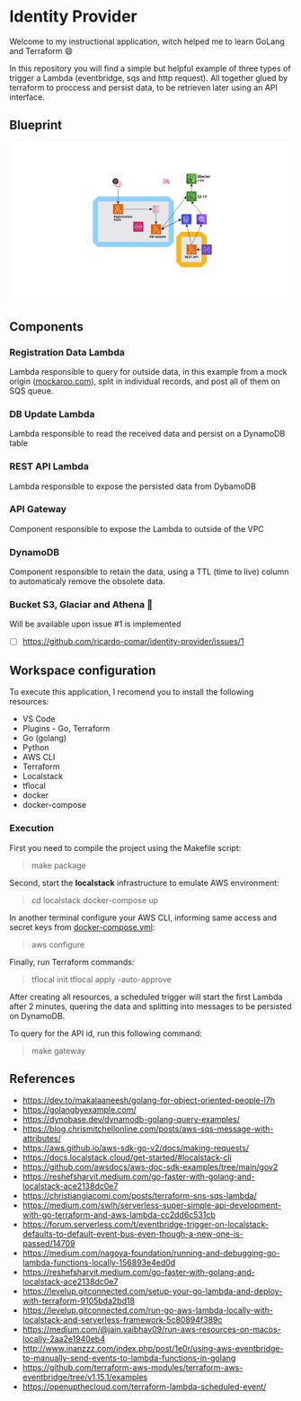 
# Identity Provider

Welcome to my instructional application, witch helped me to learn GoLang and Terraform :smile: 

In this repository you will find a simple but helpful example of three types of trigger a Lambda (eventbridge, sqs and http request). All together glued by terraform to proccess and persist data, to be retrieven later using an API interface. 

## Blueprint
![](doc/aws-blueprint.png)

## Components

### Registration Data Lambda

Lambda responsible to query for outside data, in this example from a mock origin ([mockaroo.com]()), split in individual records, and post all of them on SQS queue.

### DB Update Lambda

Lambda responsible to read the received data and persist on a DynamoDB table

### REST API Lambda

Lambda responsible to expose the persisted data from DybamoDB

### API Gateway

Component responsible to expose the Lambda to outside of the VPC

### DynamoDB

Component responsible to retain the data, using a TTL (time to live) column to automaticaly remove the obsolete data.

### Bucket S3, Glaciar and Athena :construction:

Will be available upon issue #1 is implemented

- [ ] https://github.com/ricardo-comar/identity-provider/issues/1



## Workspace configuration

To execute this application, I recomend you to install the following resources:

- VS Code
- Plugins - Go, Terraform
- Go (golang)
- Python
- AWS CLI
- Terraform
- Localstack
- tflocal
- docker
- docker-compose

### Execution

First you need to compile the project using the Makefile script:

> make package

Second, start the **localstack** infrastructure to emulate AWS environment:

> cd localstack
> docker-compose up

In another terminal configure your AWS CLI, informing same access and secret keys from [docker-compose.yml](localstack/docker-compose.yaml):

> aws configure

Finally, run Terraform commands:

> tflocal init
> tflocal apply -auto-approve

After creating all resources, a scheduled trigger will start the first Lambda after 2 minutes, quering the data and splitting into messages to be persisted on DynamoDB.

To query for the API id, run this following command:

> make gateway


## References
* https://dev.to/makalaaneesh/golang-for-object-oriented-people-l7h
* https://golangbyexample.com/
* https://dynobase.dev/dynamodb-golang-query-examples/
* https://blog.chrismitchellonline.com/posts/aws-sqs-message-with-attributes/
* https://aws.github.io/aws-sdk-go-v2/docs/making-requests/
* https://docs.localstack.cloud/get-started/#localstack-cli
* https://github.com/awsdocs/aws-doc-sdk-examples/tree/main/gov2
* https://reshefsharvit.medium.com/go-faster-with-golang-and-localstack-ace2138dc0e7
* https://christiangiacomi.com/posts/terraform-sns-sqs-lambda/
* https://medium.com/swlh/serverless-super-simple-api-development-with-go-terraform-and-aws-lambda-cc2dd6c531cb
* https://forum.serverless.com/t/eventbridge-trigger-on-localstack-defaults-to-default-event-bus-even-though-a-new-one-is-passed/14709
* https://medium.com/nagoya-foundation/running-and-debugging-go-lambda-functions-locally-156893e4ed0d
* https://reshefsharvit.medium.com/go-faster-with-golang-and-localstack-ace2138dc0e7
* https://levelup.gitconnected.com/setup-your-go-lambda-and-deploy-with-terraform-9105bda2bd18
* https://levelup.gitconnected.com/run-go-aws-lambda-locally-with-localstack-and-serverless-framework-5c80894f389c
* https://medium.com/@jain.vaibhav09/run-aws-resources-on-macos-locally-2aa2e1940eb4
* http://www.inanzzz.com/index.php/post/1e0r/using-aws-eventbridge-to-manually-send-events-to-lambda-functions-in-golang
* https://github.com/terraform-aws-modules/terraform-aws-eventbridge/tree/v1.15.1/examples
* https://openupthecloud.com/terraform-lambda-scheduled-event/